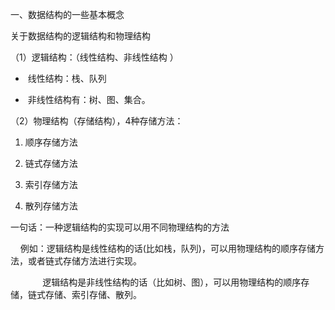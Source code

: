 一、数据结构的一些基本概念

  

关于数据结构的逻辑结构和物理结构

  

（1）逻辑结构：（线性结构、非线性结构 ）

  

-    线性结构：栈、队列
    
-    非线性结构有：树、图、集合。
    

  

  

（2）物理结构（存储结构），4种存储方法：

  

1. 顺序存储方法

2. 链式存储方法

3. 索引存储方法

4. 散列存储方法

  

一句话：一种逻辑结构的实现可以用不同物理结构的方法

  

    例如：逻辑结构是线性结构的话(比如栈，队列)，可以用物理结构的顺序存储方法，或者链式存储方法进行实现。

  

             逻辑结构是非线性结构的话（比如树、图），可以用物理结构的顺序存储，链式存储、索引存储、散列。